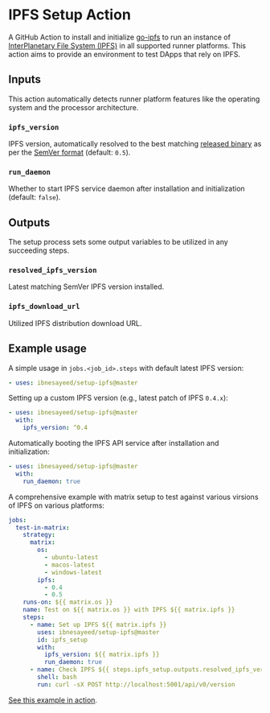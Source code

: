# IPFS Setup Action

A GitHub Action to install and initialize [go-ipfs](https://github.com/ipfs/go-ipfs) to run an instance of [InterPlanetary File System (IPFS)](https://ipfs.io/) in all supported runner platforms.
This action aims to provide an environment to test DApps that rely on IPFS.


## Inputs

This action automatically detects runner platform features like the operating system and the processor architecture.

### `ipfs_version`

IPFS version, automatically resolved to the best matching [released binary](https://dist.ipfs.io/go-ipfs/versions) as per the [SemVer format](https://semver.org/) (default: `0.5`).

### `run_daemon`

Whether to start IPFS service daemon after installation and initialization (default: `false`).


## Outputs

The setup process sets some output variables to be utilized in any succeeding steps.

### `resolved_ipfs_version`

Latest matching SemVer IPFS version installed.

### `ipfs_download_url`

Utilized IPFS distribution download URL.


## Example usage

A simple usage in `jobs.<job_id>.steps` with default latest IPFS version:

```yml
- uses: ibnesayeed/setup-ipfs@master
```

Setting up a custom IPFS version (e.g., latest patch of IPFS `0.4.x`):

```yml
- uses: ibnesayeed/setup-ipfs@master
  with:
    ipfs_version: ^0.4
```

Automatically booting the IPFS API service after installation and initialization:

```yml
- uses: ibnesayeed/setup-ipfs@master
  with:
    run_daemon: true
```

A comprehensive example with matrix setup to test against various virsions of IPFS on various platforms:

```yml
jobs:
  test-in-matrix:
    strategy:
      matrix:
        os:
          - ubuntu-latest
          - macos-latest
          - windows-latest
        ipfs:
          - 0.4
          - 0.5
    runs-on: ${{ matrix.os }}
    name: Test on ${{ matrix.os }} with IPFS ${{ matrix.ipfs }}
    steps:
      - name: Set up IPFS ${{ matrix.ipfs }}
        uses: ibnesayeed/setup-ipfs@master
        id: ipfs_setup
        with:
          ipfs_version: ${{ matrix.ipfs }}
          run_daemon: true
      - name: Check IPFS ${{ steps.ipfs_setup.outputs.resolved_ipfs_version }} API
        shell: bash
        run: curl -sX POST http://localhost:5001/api/v0/version
```

[See this example in action](https://github.com/ibnesayeed/setup-ipfs/blob/master/.github/workflows/test.yml).

